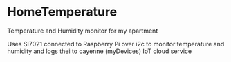 # HomeTemperature
Temperature and Humidity monitor for my apartment

Uses SI7021 connected to Raspberry Pi over i2c to monitor
temperature and humidity and logs thei to cayenne (myDevices)
IoT cloud service

